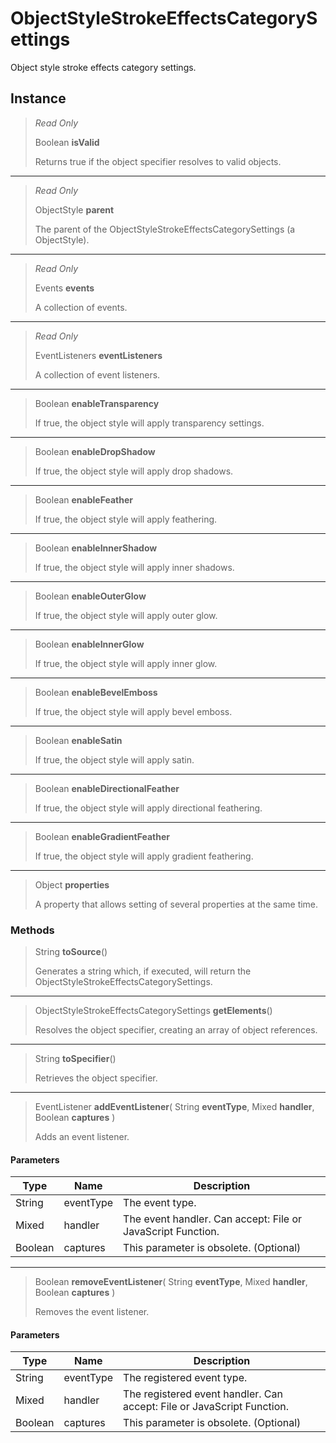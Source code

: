 # ObjectStyleStrokeEffectsCategorySettings
Object style stroke effects category settings.

## Instance
> *Read Only* 
> 
> Boolean **isValid** 
>
> Returns true if the object specifier resolves to valid objects.
*** 
> *Read Only* 
> 
> ObjectStyle **parent** 
>
> The parent of the ObjectStyleStrokeEffectsCategorySettings (a ObjectStyle).
*** 
> *Read Only* 
> 
> Events **events** 
>
> A collection of events.
*** 
> *Read Only* 
> 
> EventListeners **eventListeners** 
>
> A collection of event listeners.
*** 
> Boolean **enableTransparency** 
>
> If true, the object style will apply transparency settings.
*** 
> Boolean **enableDropShadow** 
>
> If true, the object style will apply drop shadows.
*** 
> Boolean **enableFeather** 
>
> If true, the object style will apply feathering.
*** 
> Boolean **enableInnerShadow** 
>
> If true, the object style will apply inner shadows.
*** 
> Boolean **enableOuterGlow** 
>
> If true, the object style will apply outer glow.
*** 
> Boolean **enableInnerGlow** 
>
> If true, the object style will apply inner glow.
*** 
> Boolean **enableBevelEmboss** 
>
> If true, the object style will apply bevel emboss.
*** 
> Boolean **enableSatin** 
>
> If true, the object style will apply satin.
*** 
> Boolean **enableDirectionalFeather** 
>
> If true, the object style will apply directional feathering.
*** 
> Boolean **enableGradientFeather** 
>
> If true, the object style will apply gradient feathering.
*** 
> Object **properties** 
>
> A property that allows setting of several properties at the same time.

### Methods
> String **toSource**()
> 
> Generates a string which, if executed, will return the ObjectStyleStrokeEffectsCategorySettings.
*** 
> ObjectStyleStrokeEffectsCategorySettings **getElements**()
> 
> Resolves the object specifier, creating an array of object references.
*** 
> String **toSpecifier**()
> 
> Retrieves the object specifier.
*** 
> EventListener **addEventListener**( String **eventType**, Mixed **handler**, Boolean **captures** )
> 
> Adds an event listener.
#### Parameters
| Type | Name | Description |
|---|---|---|
| String | eventType | The event type. |
| Mixed | handler | The event handler. Can accept: File or JavaScript Function. |
| Boolean | captures | This parameter is obsolete. (Optional) |

*** 
> Boolean **removeEventListener**( String **eventType**, Mixed **handler**, Boolean **captures** )
> 
> Removes the event listener.
#### Parameters
| Type | Name | Description |
|---|---|---|
| String | eventType | The registered event type. |
| Mixed | handler | The registered event handler. Can accept: File or JavaScript Function. |
| Boolean | captures | This parameter is obsolete. (Optional) |


